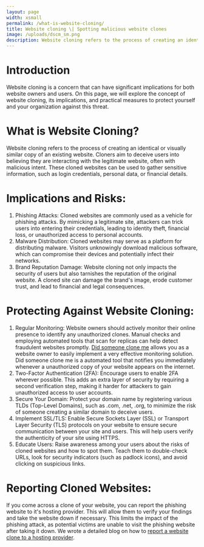 ```yaml
---
layout: page
width: xsmall
permalink: /what-is-website-cloning/
title: Website cloning \| Spotting malicious website clones
image: /uploads/dscm_sm.png
description: Website cloning refers to the process of creating an identical or visually similar copy of an existing website. Cloners aim to deceive users into believing they are interacting with the legitimate website, often with malicious intent. These cloned websites can be used to gather sensitive information, such as login credentials, personal data, or financial details.
---
```


# Introduction
Website cloning is a concern that can have significant implications for both website owners and users. On this page, we will explore the concept of website cloning, its implications, and practical measures to protect yourself and your organization against this threat.

# What is Website Cloning?
Website cloning refers to the process of creating an identical or visually similar copy of an existing website. Cloners aim to deceive users into believing they are interacting with the legitimate website, often with malicious intent. These cloned websites can be used to gather sensitive information, such as login credentials, personal data, or financial details.

# Implications and Risks:
1) Phishing Attacks: Cloned websites are commonly used as a vehicle for phishing attacks. By mimicking a legitimate site, attackers can trick users into entering their credentials, leading to identity theft, financial loss, or unauthorized access to personal accounts.
2) Malware Distribution: Cloned websites may serve as a platform for distributing malware. Visitors unknowingly download malicious software, which can compromise their devices and potentially infect their networks.
3) Brand Reputation Damage: Website cloning not only impacts the security of users but also tarnishes the reputation of the original website. A cloned site can damage the brand's image, erode customer trust, and lead to financial and legal consequences.

# Protecting Against Website Cloning:
1) Regular Monitoring: Website owners should actively monitor their online presence to identify any unauthorized clones. Manual checks and employing automated tools that scan for replicas can help detect fraudulent websites promptly. <a href="/">Did someone clone me</a> allows you as a website owner to easily implement a very effective monitoring solution. Did someone clone me is a automated tool that notifies you immediately whenever a unauthorized copy of your website appears on the internet.
2) Two-Factor Authentication (2FA): Encourage users to enable 2FA wherever possible. This adds an extra layer of security by requiring a second verification step, making it harder for attackers to gain unauthorized access to user accounts.
3) Secure Your Domain: Protect your domain name by registering various TLDs (Top-Level Domains), such as .com, .net, .org, to minimize the risk of someone creating a similar domain to deceive users.
4) Implement SSL/TLS: Enable Secure Sockets Layer (SSL) or Transport Layer Security (TLS) protocols on your website to ensure secure communication between your site and users. This will help users verify the authenticity of your site using HTTPS.
5) Educate Users: Raise awareness among your users about the risks of cloned websites and how to spot them. Teach them to double-check URLs, look for security indicators (such as padlock icons), and avoid clicking on suspicious links.

# Reporting Cloned Websites:
If you come across a clone of your website, you can report the phishing website to it's hosting provider. This will allow them to verify your findings and take the website down if necessary. This limits the impact of the phishing attack, as potential victims are unable to visit the phishing website after taking it down. We wrote a detailed blog on how to <a href="/report-a-website-clone/">report a website clone to a hosting provider</a>.
